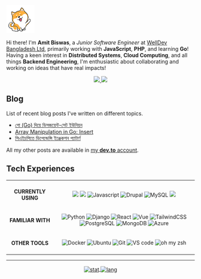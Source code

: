 <img alt="dog-waiving-hand" src="dog.gif" width="75px" />

<p align="left">
  Hi there! I'm <strong>Amit Biswas</strong>, a
  <em>Junior Software Engineer</em> at
  <a href="https://www.welldev.io/">WellDev Bangladesh Ltd</a>, primarily
  working with <strong>JavaScript</strong>, <strong>PHP</strong>, and learning <strong>Go</strong>! Having a keen
  interest in <strong>Distributed Systems</strong>, <strong>Cloud Computing</strong>, and all things <strong>Backend Engineering</strong>, I'm enthusiastic about
  collaborating and working on ideas that have real impacts!
</p>
<div align="center">
  <a href="https://www.linkedin.com/in/amitkbiswas01/">
    <img src="https://img.shields.io/badge/-Amit_Biswas-blue?style=for-the-badge&logo=Linkedin&logoColor=white" />
  </a>
  <a href="mailto:amitkbiswas01@gmail.com">
    <img
      src="https://img.shields.io/badge/-amitkbiswas01@gmail.com-c14438?style=for-the-badge&logo=Gmail&logoColor=white" />
  </a>
</div>

## **Blog**

List of recent blog posts I've written on different topics.

<!-- BLOG-POST-LIST:START -->
- [গো &lpar;Go&rpar; দিয়ে ডিসজয়েন্ট-সেট ইউনিয়ন](https://dev.to/amitkbiswas01/go-go-diyye-ddisjyyentt-sett-iuniyyn-314f)
- [Array Manipulation in Go: Insert](https://dev.to/amitkbiswas01/array-manipulation-in-go-insertion-226a)
- [পিএইচপিতে ডিপেন্ডেন্সি ইঞ্জেকশন প্যাটার্ণ](https://dev.to/amitkbiswas01/pieicpite-ddipenddensi-inyjekshn-pyaattaarnn-4ec2)
<!-- BLOG-POST-LIST:END -->

All my other posts are available in [my **dev.to** account](https://dev.to/amitkbiswas01).

## **Tech Experiences**

<table>
  <tbody>
    <tr>
      <td align="center"> <h4>CURRENTLY USING</h4> </td>
      <td align="center">
        <img src="https://img.shields.io/badge/Go-0FA7D0?style=for-the-badge&logo=go&logoColor=white" />
        <img src="https://img.shields.io/badge/PHP7+-777BB4?style=for-the-badge&logo=php&logoColor=white" />
        <img alt="Javascript"
          src="https://img.shields.io/badge/JavaScript-323330?style=for-the-badge&logo=javascript&logoColor=F7DF1E" />
        <img alt="Drupal"
          src="https://img.shields.io/badge/Drupal-0678BE?style=for-the-badge&logo=drupal&logoColor=white" />
        <img alt="MySQL"
          src="https://img.shields.io/badge/MySQL-00000F?style=for-the-badge&color=42759C&logo=mysql&logoColor=white" />
        <img
          src="https://img.shields.io/badge/platform.sh-FFFFFF?style=for-the-badge&color=black&logo=Platform.sh&logoColor=which" />
      </td>
    </tr>
    <tr>
      <td align="center"> <h4>FAMILIAR WITH</h4> </td>
      <td align="center">
        <img alt="Python"
          src="https://img.shields.io/badge/Python-356C9B?style=for-the-badge&logo=python&logoColor=white" />
        <img alt="Django"
          src="https://img.shields.io/badge/Django-092E20?style=for-the-badge&logo=django&logoColor=green" />
        <img alt="React"
          src="https://img.shields.io/badge/React-20232A?style=for-the-badge&logo=react&logoColor=61DAFB" />
        <img alt="Vue"
          src="https://img.shields.io/badge/Vue.js-35495E?style=for-the-badge&logo=vuedotjs&logoColor=4FC08D" />
        <img alt="TailwindCSS"
          src="https://img.shields.io/badge/TailwindCSS-38B2AC?style=for-the-badge&logo=tailwind-css&logoColor=white" />
        <img alt="PostgreSQL"
          src="https://img.shields.io/badge/PostgreSQL-316192?style=for-the-badge&logo=postgresql&logoColor=white" />
        <img alt="MongoDB"
          src="https://img.shields.io/badge/MongoDB-4EA94B?style=for-the-badge&logo=mongodb&logoColor=white" />
        <img alt="Azure"
          src="https://img.shields.io/badge/microsoft%20azure-0089D6?style=for-the-badge&logo=microsoft-azure&logoColor=white" />
      </td>
    </tr>
    <tr>
      <td align="center"> <h4>OTHER TOOLS</h4> </td>
      <td align="center">
        <img alt="Docker"
          src="https://img.shields.io/badge/Docker-2CA5E0?style=for-the-badge&logo=docker&logoColor=white" />
        <img alt="Ubuntu"
          src="https://img.shields.io/badge/Ubuntu-E95420?style=for-the-badge&logo=ubuntu&logoColor=white" />
        <img alt="Git" src="https://img.shields.io/badge/Git-F05032?style=for-the-badge&logo=git&logoColor=white" />
        <img alt="VS code"
          src="https://img.shields.io/badge/Visual_Studio_Code-0078D4?style=for-the-badge&logo=visual%20studio%20code&logoColor=white" />
        <img alt="oh my zsh"
          src="https://img.shields.io/badge/oh_my_zsh-1A2C34?style=for-the-badge&logo=GNU%20Bash&logoColor=white" />
      </td>
    </tr>
  </tbody>
</table>

<hr />

<div align="center">
  <a href="https://github.com/anuraghazra/github-readme-stats">
    <img alt="stat" align="center" height="175" width="auto"
      src="https://github-readme-stats.vercel.app/api/top-langs/?username=amitkbiswas01&hide=html,css&exclude_repo=ocr-cnn,covid19-detection-xray,course-projects&theme=dracula&layout=compact" />
  </a>
  <a href="https://github.com/anuraghazra/github-readme-stats">
    <img alt="lang" align="center" height="175" width="auto"
      src="https://github-readme-stats.vercel.app/api?username=amitkbiswas01&count_private=true&theme=dracula&show_icons=true&custom_title=Amit's GitHub Stats" />
  </a>
</div>
